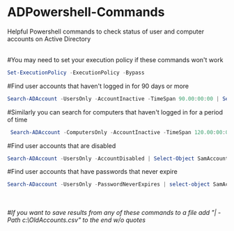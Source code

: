 # ADPowershell-Commands
Helpful Powershell commands to check status of user and computer accounts on Active Directory
<br/>
<br/>

#You may need to set your execution policy if these commands won't work
```powershell 
Set-ExecutionPolicy -ExecutionPolicy -Bypass
```
#Find user accounts that haven't logged in for 90 days or more
```powershell
Search-ADAccount -UsersOnly -AccountInactive -TimeSpan 90.00:00:00 | Select-Object Name,LastLogonDate | Sort-Object LastLogonDate
```
#Similarly you can search for computers that haven't logged in for a period of time
```powershell
 Search-ADAccount -ComputersOnly -AccountInactive -TimeSpan 120.00:00:00 | Select-Object Name,LastLogonDate | Sort-Object LastLogonDate
 ```
#Find user accounts that are disabled
```powershell
Search-ADAccount -UsersOnly -AccountDisabled | Select-Object SamAccountName
```
#Find user accounts that have passwords that never expire
```powershell
Search-ADaccount -UsersOnly -PasswordNeverExpires | select-object SamAccountName
```
<br/>
<br/>
<i>#If you want to save results from any of these commands to a file add  "| -Path c:\OldAccounts.csv" to the end w/o quotes</i><br/>
